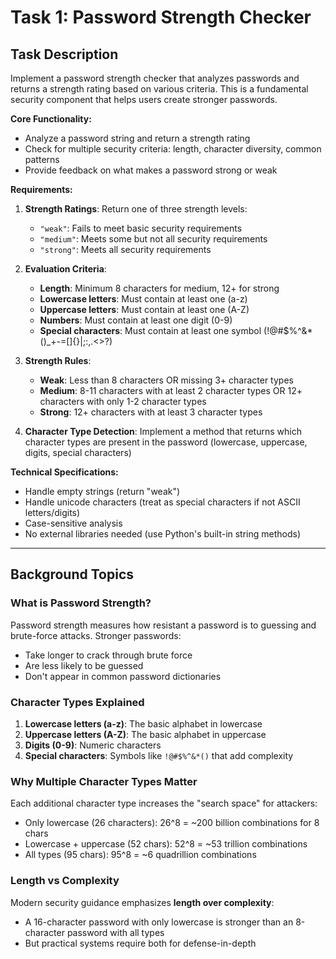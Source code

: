 # Task 1: Password Strength Checker

## Task Description

Implement a password strength checker that analyzes passwords and returns a strength rating based on various criteria. This is a fundamental security component that helps users create stronger passwords.

**Core Functionality:**
- Analyze a password string and return a strength rating
- Check for multiple security criteria: length, character diversity, common patterns
- Provide feedback on what makes a password strong or weak

**Requirements:**

1. **Strength Ratings**: Return one of three strength levels:
   - `"weak"`: Fails to meet basic security requirements
   - `"medium"`: Meets some but not all security requirements
   - `"strong"`: Meets all security requirements

2. **Evaluation Criteria**:
   - **Length**: Minimum 8 characters for medium, 12+ for strong
   - **Lowercase letters**: Must contain at least one (a-z)
   - **Uppercase letters**: Must contain at least one (A-Z)
   - **Numbers**: Must contain at least one digit (0-9)
   - **Special characters**: Must contain at least one symbol (!@#$%^&*()_+-=[]{}|;:,.<>?)

3. **Strength Rules**:
   - **Weak**: Less than 8 characters OR missing 3+ character types
   - **Medium**: 8-11 characters with at least 2 character types OR 12+ characters with only 1-2 character types
   - **Strong**: 12+ characters with at least 3 character types

4. **Character Type Detection**: Implement a method that returns which character types are present in the password (lowercase, uppercase, digits, special characters)

**Technical Specifications:**
- Handle empty strings (return "weak")
- Handle unicode characters (treat as special characters if not ASCII letters/digits)
- Case-sensitive analysis
- No external libraries needed (use Python's built-in string methods)

---

## Background Topics

### What is Password Strength?

Password strength measures how resistant a password is to guessing and brute-force attacks. Stronger passwords:
- Take longer to crack through brute force
- Are less likely to be guessed
- Don't appear in common password dictionaries

### Character Types Explained

1. **Lowercase letters (a-z)**: The basic alphabet in lowercase
2. **Uppercase letters (A-Z)**: The basic alphabet in uppercase
3. **Digits (0-9)**: Numeric characters
4. **Special characters**: Symbols like `!@#$%^&*()` that add complexity

### Why Multiple Character Types Matter

Each additional character type increases the "search space" for attackers:
- Only lowercase (26 characters): 26^8 = ~200 billion combinations for 8 chars
- Lowercase + uppercase (52 chars): 52^8 = ~53 trillion combinations
- All types (95 chars): 95^8 = ~6 quadrillion combinations

### Length vs Complexity

Modern security guidance emphasizes **length over complexity**:
- A 16-character password with only lowercase is stronger than an 8-character password with all types
- But practical systems require both for defense-in-depth
